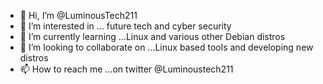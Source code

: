 - 👋 Hi, I’m @LuminousTech211
- 👀 I’m interested in ... future tech and cyber security 
- 🌱 I’m currently learning ...Linux and various other Debian distros 
- 💞️ I’m looking to collaborate on ...Linux based tools and developing new distros
- 📫 How to reach me ...on twitter @Luminoustech211

<!---
LuminousTech211/LuminousTech211 is a ✨ special ✨ repository because its `README.md` (this file) appears on your GitHub profile.
You can click the Preview link to take a look at your changes.
--->
